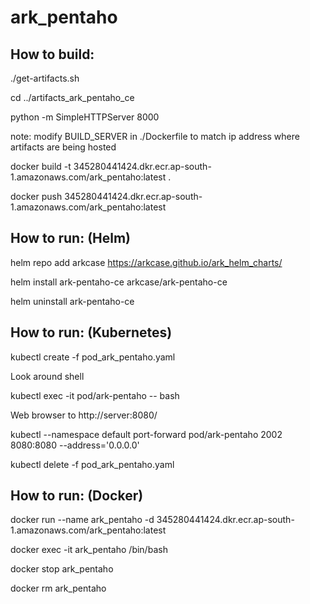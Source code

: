 # ark_pentaho

## How to build:

./get-artifacts.sh

cd ../artifacts_ark_pentaho_ce

python -m SimpleHTTPServer 8000

note: modify BUILD_SERVER in ./Dockerfile to match ip address where artifacts are being hosted

docker build -t 345280441424.dkr.ecr.ap-south-1.amazonaws.com/ark_pentaho:latest .

docker push 345280441424.dkr.ecr.ap-south-1.amazonaws.com/ark_pentaho:latest

## How to run: (Helm)

helm repo add arkcase https://arkcase.github.io/ark_helm_charts/

helm install ark-pentaho-ce arkcase/ark-pentaho-ce

helm uninstall ark-pentaho-ce

## How to run: (Kubernetes)

kubectl create -f pod_ark_pentaho.yaml

Look around shell

kubectl exec -it pod/ark-pentaho -- bash

Web browser to http://server:8080/

kubectl --namespace default port-forward pod/ark-pentaho 2002 8080:8080 --address='0.0.0.0'

kubectl delete -f pod_ark_pentaho.yaml

## How to run: (Docker)

docker run --name ark_pentaho -d 345280441424.dkr.ecr.ap-south-1.amazonaws.com/ark_pentaho:latest

docker exec -it ark_pentaho /bin/bash

docker stop ark_pentaho

docker rm ark_pentaho
